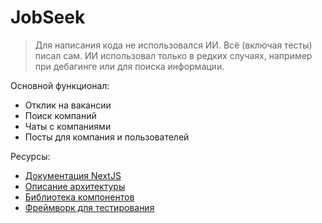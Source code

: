 # JobSeek

> Для написания кода не использовался ИИ. Всё (включая тесты) писал сам. ИИ использовал только в редких случаях, например при дебагинге или для поиска информации.

Основной функционал:
  - Отклик на вакансии
  - Поиск компаний
  - Чаты с компаниями
  - Посты для компания и пользователей

Ресурсы:
 - [Документация NextJS](https://nextjs.org/docs)
 - [Описание архитектуры](https://feature-sliced.design/ru/docs)
 - [Библиотека компонентов](https://ui.shadcn.com/)
 - [Фреймворк для тестирования](https://vitest.dev/)